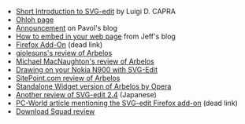   * [Short Introduction to SVG-edit](http://ehmdunque.altervista.org/i-informatica/manuali/Short_intro_SVG-edit.html) by Luigi D. CAPRA
  * [Ohloh page](http://www.ohloh.net/p/svg-edit)
  * [Announcement](http://stick.gk2.sk/blog/2009/06/svg-edit-a-web-based-svg-editor/) on Pavol's blog
  * [How to embed in your web page](http://blog.codedread.com/archives/2009/06/19/embed-an-svg-editor-on-your-web-page/) from Jeff's blog
  * [Firefox Add-On](https://addons.mozilla.org/en-US/firefox/addon/14186/)  (dead link)
  * [gjolesuns's review of Arbelos](http://giizii.com/?p=449)
  * [Michael MacNaughton's review of Arbelos](http://www.texaswebdevelopers.com/blog/template_permalink.asp?id=131&utm_source=twitterfeed&utm_medium=twitter)
  * [Drawing on your Nokia N900 with SVG-Edit](http://www.jappit.com/blog/2010/02/05/drawing-on-nokia-n900-with-svg-edit/)
  * [SitePoint.com review of Arbelos](http://www.sitepoint.com/svg-edit-online-vector-graphics-editor/)
  * [Standalone Widget version of Arbelos by Opera](http://my.opera.com/ODIN/blog/2010/02/18/svg-edit-standalone-widget)
  * [Another review of SVG-edit 2.4](http://journal.mycom.co.jp/articles/2010/02/24/svgedit/index.html) (Japanese)
  * [PC-World article mentioning the SVG-edit Firefox add-on](http://www.pcworld.com/article/190614/svgedit_24.html) (dead link)
  * [Download Squad review](http://www.downloadsquad.com/2010/11/15/svg-edit-is-a-surprisingly-powerful-in-browser-vector-image-edit/)